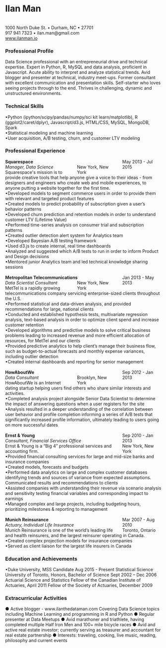 <!DOCTYPE html>
<html>
<head>
<style type="text/css">
	.split-para      { display:block;margin:0px;}
	.split-para span { display:block;float:right;width:25%;margin-left:20px;}</style>
</head>
<body link="blue">
<h1>Ilan Man</h1><br>
1000 North Duke St. &bull; Durham, NC &bull; 27701<br>
917 941 7323 &bull; ilan.man@gmail.com<br>
<a href="http://www.ilanman.io">www.ilanman.io</a><br>
<h3>Professional Profile</h3>
Data Science professional with an entrepreneurial drive and technical expertise. Expert in Python, R, MySQL and data analysis, proficient in Javascript. Acute ability to interpret and analyze statistical trends. Avid blogger and presenter at technical, industry meet-ups. Former consultant with excellent communication and presentation skills. Self-starter who loves seeing projects through to the end. Thrives in challenging, dynamic and unstructured environments.
<h3>Technical Skills</h3>
&bull;Python (ipython/scipy/pandas/numpy/sci kit learn/matplotlib), R (ggplot2/caret/dplyr), Javascript/d3.js, HTML/CSS, MySQL, MongoDB, Spark<br>
&bull;Statistical modeling and machine learning<br>
&bull;User acquisition, A/B testing, churn, and customer LTV modeling
<h3>Professional Experience</h3>
<p class="split-para"><strong>Squarespace</strong> <span>May 2013 - Jul 2015</span></p>
<p class="split-para"><em>Manager, Data Science</em> <span>New York, New York</span></p>
Squarespace's mission is to provide creative tools that help anyone give a voice to their ideas - from designers and engineers who create web and mobile experiences, to anyone putting a website together for the first time.<br>
&bull;Developed models to segment commerce users in order to provide them with relevant and targeted product features<br>
&bull;Created models to predict probability of subscription given a user’s behavior patterns<br>
&bull;Developed churn prediction and retention models in order to understand customer LTV (Lifetime Value)<br>
&bull;Performed time-series analysis on consumer trial and subscription patterns<br>
&bull;Created outlier detection alert system for Analytics team<br>
&bull;Developed Bayesian A/B testing framework<br>
&bull;Used d3.js to create internal, real time dashboards<br>
&bull;Analyzed and suggested which A/B tests to run in order to inform Product and Design decisions<br>
&bull;Mentored junior Analytics team and led technical knowledge sharing sessions<br>
<br>
<p class="split-para"><strong>Metropolitan Telecommunications</strong> <span>Jan 2013 - May 2013</span></p> 
<p class="split-para"><em>Data Scientist Consultant</em> <span>New York, New York</span></p>
MetTel is a rapidly growing telecommunications company servicing enterprise-sized clients throughout the U.S.<br>
&bull;Performed statistical and data-driven analysis, and provided recommendations for large, national clients<br>
&bull;Conducted and established hypothesis tests, multivariate regression analysis, text-based analysis in order to optimize client spend and increase customer retention<br>
&bull;Developed algorithms and predictive models to solve critical business problems leading to increased revenue and more efficient allocation of resources, for MetTel and our clients<br>
&bull;Provided predictive analytics to help client’s manage their business flow, such as budget-to-actual forecasts and monthly expense variances, including outlier detection<br>
&bull;Created internal dashboards and reporting for senior management<br>
<br>
<p class="split-para"><strong>HowAboutWe</strong> <span>Sep 2012 - Jan 2013</span></p>
<p class="split-para"><em>Data Consultant</em> <span>Brooklyn, New York</span></p>
HowAboutWe is an Internet dating startup helping users find others who share similar interests and activities.<br>
&bull;Completed analysis project alongside Senior Data Scientist to determine the impact of answering questions when a user registers for the site<br>
&bull;Analysis resulted in a deeper understanding of the correlation between user behavior and profile completion informing a series of A/B tests that significantly increased profile information, ultimately leading to users going on more successful dates<br>
<br>
<p class="split-para"><strong>Ernst &amp; Young</strong> <span>Sep 2010 - Jan 2013</span></p> 
<p class="split-para"><em>Consultant, Financial Services Office</em> <span>New York, New York</span></p>
Ernst &amp; Young is a “Big 4” professional services and accounting firm.<br>
&bull;Provided financial consulting services for large and mid-size banks and insurance companies<br>
&bull;Created models, forecasts and budgets<br>
&bull;Performed data analytics on large and complex customer databases identifying trends and sources of variance from expected assumptions. Communicated results and recommendations to clients<br>
&bull;Assisted companies with understanding their revenue via scenario analysis and sensitivity testing financial variables and corresponding impact to earnings<br>
&bull;Managed complex and large projects, including budgeting hours, prioritizing milestones &amp; reporting to management<br>
<br>
<p class="split-para"><strong>Munich Reinsurance</strong> <span> Mar 2007 - Aug 2010</span></p>
<p class="split-para"><em>Actuary, Individual Life Insurance</em> <span>Toronto, Ontario</span></p>
Munich Reinsurance is one of the world’s leading life and health reinsurers, and the largest reinsurer operating in Canada.<br>
&bull;Created complex projection models for insurance companies<br>
&bull;Served as client liaison for the largest life insurers in Canada<br>

<h3>Education and Achievements</h3>
&bull;Duke University, MSS Candidate Aug 2015 - Present
Statistical Science
University of Toronto, Honors, Bachelor of Science Sept 2002 – Dec 2006
Actuarial Science and Statistics
Fellow of the Canadian Institute of Actuaries, April 2011
Fellow of the Society of Actuaries, December 2009

<h3>Extracurricular Activities</h3>
● Active blogger - ​www.ilanthedataman.com
Covering Data Science topics including Machine Learning and programming in R and Python
● Regular presenter at Data Meetups
● Avid marathoner and triathlete, having completed multiple Half Iron Men and 100+ mile bicycle races
● Avid and active real estate investor; currently serving as treasurer and accountant for real estate partnership
● Interests: traveling, cooking, live music, reading, philosophy and current events
</body>
</html>
